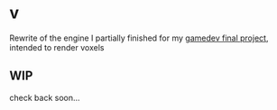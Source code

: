 # v

Rewrite of the engine I partially finished for my [gamedev final project](https://github.com/niooii/gdfe), intended to render voxels

## WIP
check back soon...
